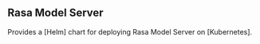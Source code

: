 <!--
SPDX-FileCopyrightText: 2022 Open Networking Foundation

SPDX-License-Identifier: Apache-2.0
-->

## Rasa Model Server

Provides a [Helm] chart for deploying Rasa Model Server on [Kubernetes].
